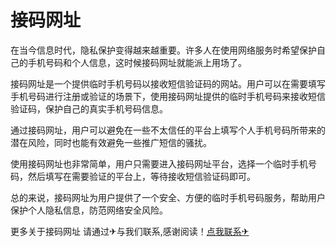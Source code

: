 # 接码网址

在当今信息时代，隐私保护变得越来越重要。许多人在使用网络服务时希望保护自己的手机号码和个人信息，这时候接码网址就能派上用场了。

接码网址是一个提供临时手机号码以接收短信验证码的网站。用户可以在需要填写手机号码进行注册或验证的场景下，使用接码网址提供的临时手机号码来接收短信验证码，保护自己的真实手机号码信息。

通过接码网址，用户可以避免在一些不太信任的平台上填写个人手机号码所带来的潜在风险，同时也能有效避免一些推广短信的骚扰。

使用接码网址也非常简单，用户只需要进入接码网址平台，选择一个临时手机号码，然后填写在需要验证的平台上，等待接收短信验证码即可。

总的来说，接码网址为用户提供了一个安全、方便的临时手机号码服务，帮助用户保护个人隐私信息，防范网络安全风险。

更多关于接码网址 请通过✈与我们联系,感谢阅读！[点我联系✈](https://in.k02.cc)